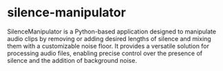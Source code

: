 # silence-manipulator
SilenceManipulator is a Python-based application designed to manipulate audio clips by removing or adding desired lengths of silence and mixing them with a customizable noise floor. It provides a versatile solution for processing audio files, enabling precise control over the presence of silence and the addition of background noise.
